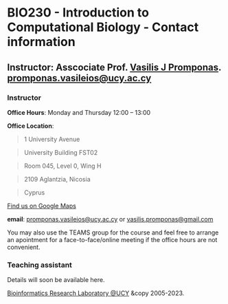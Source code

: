 # BIO230 - Introduction to Computational Biology - Contact information

## Instructor: Asscociate Prof. [Vasilis J Promponas](https://www.ucy.ac.cy/dir/el/component/comprofiler/userprofile/vprobon). [promponas.vasileios@ucy.ac.cy](mailto:promponas.vasileios@ucy.ac.cy)


### Instructor
**Office Hours**: Monday and Thursday 12:00 – 13:00

**Office Location**: 

>1 University Avenue

>University Building FST02

>Room 045,  Level 0, Wing H

>2109 Aglantzia, Nicosia

>Cyprus 

[Find us on Google Maps](https://goo.gl/maps/sQTr1aLCmsPapFe66)      

**email**: promponas.vasileios@ucy.ac.cy or vasilis.promponas@gmail.com 

You may also use the TEAMS group for the course and feel free to arrange an apointment for a face-to-face/online meeting if the office hours are not convenient.

### Teaching assistant
Details will soon be available here.



[Bioinformatics Research Laboratory @UCY](https://vprobon.github.io/BRL-UCY) &copy 2005-2023.
